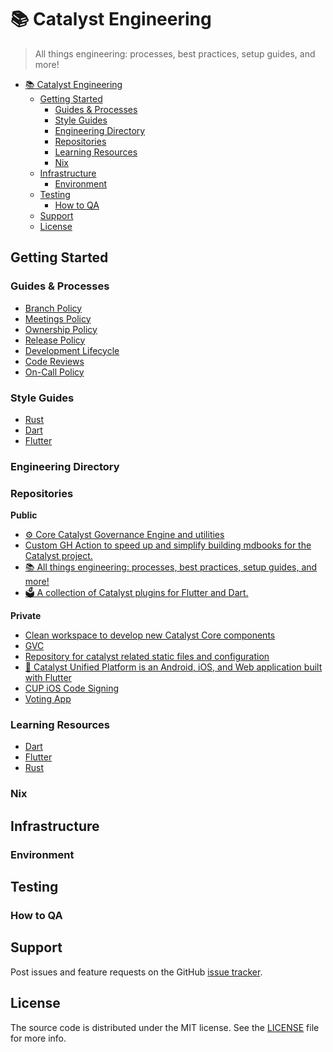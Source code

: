 # 📚 Catalyst Engineering

> All things engineering: processes, best practices, setup guides, and more!

- [📚 Catalyst Engineering](#-catalyst-engineering)
  - [Getting Started](#getting-started)
    - [Guides \& Processes](#guides--processes)
    - [Style Guides](#style-guides)
    - [Engineering Directory](#engineering-directory)
    - [Repositories](#repositories)
    - [Learning Resources](#learning-resources)
    - [Nix](#nix)
  - [Infrastructure](#infrastructure)
    - [Environment](#environment)
  - [Testing](#testing)
    - [How to QA](#how-to-qa)
  - [Support](#support)
  - [License](#license)

## Getting Started

### Guides & Processes

- [Branch Policy](guides_and_processes/branch_policy.md)
- [Meetings Policy](guides_and_processes/meeting_policy.md)
- [Ownership Policy](guides_and_processes/ownership.md)
- [Release Policy](guides_and_processes/release_policy.md)
- [Development Lifecycle](guides_and_processes/development_lifecycle.md)
- [Code Reviews](guides_and_processes/code_reviews.md)
- [On-Call Policy](guides_and_processes/on_call_policy.md)

### Style Guides

- [Rust](https://input-output-hk.github.io/catalyst-core/main/06_rust_api/rust_style_guide.html)
- [Dart](style_guides/dart_style_guide.md)
- [Flutter](style_guides/flutter_style_guide.md)

### Engineering Directory

### Repositories

**Public**

- [⚙️ Core Catalyst Governance Engine and utilities](https://github.com/input-output-hk/catalyst-core)
- [Custom GH Action to speed up and simplify building mdbooks for the Catalyst project.](https://github.com/input-output-hk/catalyst-gh-tools)
- [📚 All things engineering: processes, best practices, setup guides, and more!](https://github.com/input-output-hk/catalyst-engineering)
- [🗳️ A collection of Catalyst plugins for Flutter and Dart.](https://github.com/input-output-hk/catalyst_flutter)

**Private**

- [Clean workspace to develop new Catalyst Core components](https://github.com/input-output-hk/catalyst-core-neo)
- [GVC](https://github.com/input-output-hk/gvc)
- [Repository for catalyst related static files and configuration](https://github.com/input-output-hk/catalyst-resources)
- [🧪 Catalyst Unified Platform is an Android, iOS, and Web application built with Flutter](https://github.com/input-output-hk/catalyst_unified_platform)
- [CUP iOS Code Signing](https://github.com/input-output-hk/cup-ios-codesigning)
- [Voting App](https://github.com/input-output-hk/norns)

### Learning Resources

- [Dart](learning_resources/dart.md)
- [Flutter](learning_resources/flutter.md)
- [Rust](learning_resources/rust.md)

### Nix

## Infrastructure

### Environment

## Testing

### How to QA

## Support

Post issues and feature requests on the GitHub [issue tracker](https://github.com/input-output-hk/catalyst-engineering/issues).

## License

The source code is distributed under the MIT license.
See the [LICENSE](https://github.com/input-output-hk/catalyst-engineering/blob/main/LICENSE) file for more info.
